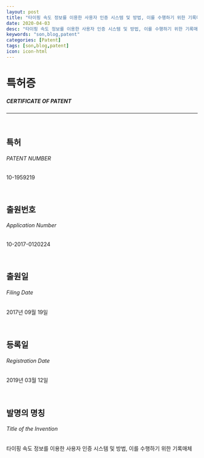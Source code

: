 ```yaml
---
layout: post
title: "타이핑 속도 정보를 이용한 사용자 인증 시스템 및 방법, 이를 수행하기 위한 기록매체"
date: 2020-04-03
desc: "타이핑 속도 정보를 이용한 사용자 인증 시스템 및 방법, 이를 수행하기 위한 기록매체"
keywords: "son,blog,patent"
categories: [Patent]
tags: [son,blog,patent]
icon: icon-html
---
```


# 특허증
##### CERTIFICATE OF PATENT
---
<br>

## 특허
###### PATENT NUMBER
10-1959219

<br>

## 출원번호
###### Application Number
10-2017-0120224

<br>

## 출원일
###### Filing Date
2017년 09월 19일

<br>

## 등록일
###### Registration Date
2019년 03월 12일

<br>

## 발명의 명칭
###### Title of the Invention
타이핑 속도 정보를 이용한 사용자 인증 시스템 및 방법, 이를 수행하기 위한 기록매체

<br>
